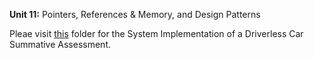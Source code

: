 **Unit 11:** Pointers, References & Memory, and Design Patterns

Pleae visit [this](https://github.com/patzsantos/e-portfolio-uoeo/tree/module2/oop/Driverless%20Car%20Summative%20Assessment%201%20and%202) folder for the System Implementation of a Driverless Car Summative Assessment. 
